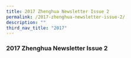 ```yaml
---
title: 2017 Zhenghua Newsletter Issue 2
permalink: /2017-zhenghua-newsletter-issue-2/
description: ""
third_nav_title: "2017"
---
```



### 2017 Zhenghua Newsletter Issue 2